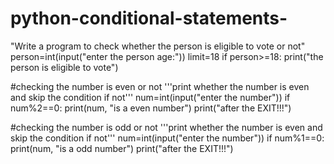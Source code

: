 # python-conditional-statements-
"Write a program to check whether the person is eligible to vote or not"
person=int(input("enter the person age:"))
limit=18
if person>=18:
    print("the person is eligible to vote")

#checking the number is even or not
'''print whether the number is even and skip the condition if not'''
num=int(input("enter the number"))
if num%2==0: print(num, "is a even number")
print("after the EXIT!!!")

#checking the number is odd or not
'''print whether the number is even and skip the condition if not'''
num=int(input("enter the number"))
if num%1==0: print(num, "is a odd number")
print("after the EXIT!!!")

